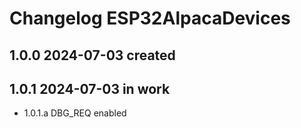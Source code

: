 # Changelog ESP32AlpacaDevices

## 1.0.0 2024-07-03 created

## 1.0.1 2024-07-03 in work
- 1.0.1.a DBG_REQ enabled
